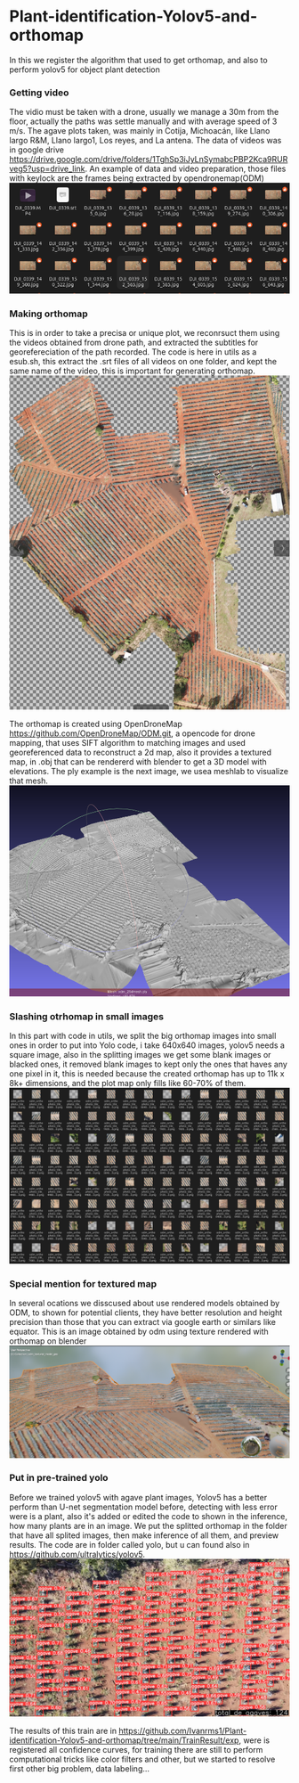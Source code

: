 # Plant-identification-Yolov5-and-orthomap
In this we register the algorithm that used to get orthomap, and also to perform yolov5 for object plant detection

### Getting video
The vidio must be taken with a drone, usually we manage a 30m from the floor, actually the paths was settle manually and with average speed of 3 m/s.
The agave plots taken, was mainly in Cotija, Michoacán, like Llano largo R&M, Llano largo1, Los reyes, and La antena. The data of videos was in google drive https://drive.google.com/drive/folders/1TghSp3iJyLnSymabcPBP2Kca9RURveg5?usp=drive_link. An example of data and video preparation, those files with keylock are the frames being extracted by opendronemap(ODM) ![texto](https://github.com/Ivanrms1/Plant-identification-Yolov5-and-orthomap/blob/main/assets/videosysubtitulos.png)

### Making orthomap
This is in order to take a precisa or unique plot, we reconrsuct them using the videos obtained from drone path, and extracted the subtitles for georefereciation of the path recorded.
The code is here in utils as a esub.sh, this extract the .srt files of all videos on one folder, and kept the same name of the video, this is important for generating orthomap. ![texto](https://github.com/Ivanrms1/Plant-identification-Yolov5-and-orthomap/blob/main/assets/ortomapa.png)

The orthomap is created using OpenDroneMap https://github.com/OpenDroneMap/ODM.git, a opencode for drone mapping, that uses SIFT algorithm to matching images and used georeferenced data to reconstruct a 2d map, also it provides
a textured map, in .obj that can be rendererd with blender to get a 3D model with elevations. 
The ply example is the next image, we usea meshlab to visualize that mesh. ![texto](https://github.com/Ivanrms1/Plant-identification-Yolov5-and-orthomap/blob/main/assets/ortomapaply.png)

### Slashing otrhomap in small images
In this part with code in utils, we split the big orthomap images into small ones in order to put into Yolo code, i take 640x640 images, yolov5 needs a square image, also in the splitting images we get some blank images or blacked ones, 
it removed blank images to kept only the ones that haves any one pixel in it, this is needed because the created orthomap has up to 11k x 8k+ dimensions, and the plot map only fills like 60-70% of them.
![texto](https://github.com/Ivanrms1/Plant-identification-Yolov5-and-orthomap/blob/main/assets/ortomapacortado.png)

### Special mention for textured map
In several ocations we disscused about use rendered models obtained by ODM, to shown for potential clients, they have better resolution and height precision than those that you can extract via google earth or similars like equator. This is an image obtained by odm using texture rendered with orthomap on blender ![text](https://github.com/Ivanrms1/Plant-identification-Yolov5-and-orthomap/blob/main/assets/texturedblender1.png)

### Put in pre-trained yolo
Before we trained yolov5 with agave plant images, Yolov5 has a better perform than U-net segmentation model before, detecting with less error were is a plant, also it's added or edited the code to shown in the inference, how many
plants are in an image. We put the splitted orthomap in the folder that have all splited images, then make inference of all them, and preview results.
The code are in folder called yolo, but u can found also in https://github.com/ultralytics/yolov5.
![texto](https://github.com/Ivanrms1/Plant-identification-Yolov5-and-orthomap/blob/main/assets/DJI_0282_1.jpg)

The results of this train are in https://github.com/Ivanrms1/Plant-identification-Yolov5-and-orthomap/tree/main/TrainResult/exp, were is registered all confidence curves, for training there are still to perform computational tricks like color filters and other, but we started to resolve first other big problem, data labeling...
